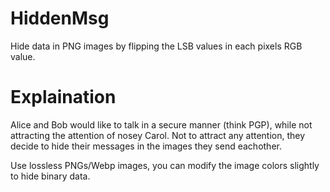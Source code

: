 # HiddenMsg
Hide data in PNG images by flipping the LSB values in each pixels RGB value.

# Explaination
Alice and Bob would like to talk in a secure manner (think PGP), while not attracting the attention of nosey Carol.
Not to attract any attention, they decide to hide their messages in the images they send eachother.

Use lossless PNGs/Webp images, you can modify the image colors slightly to hide binary data.
